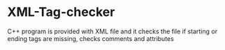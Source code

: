 # XML-Tag-checker
C++ program is provided with XML file and it checks the file if starting or ending tags are missing, checks comments and attributes
